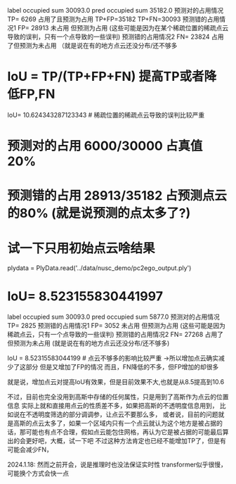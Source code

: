label occupied sum 30093.0
pred occupied sum 35182.0
预测对的占用情况 TP= 6269   占用了且预测为占用  TP+FP=35182 TP+FN=30093
预测错的占用情况1 FP= 28913 未占用 但预测为占用 (这些可能是因为在某个稀疏位置的稀疏点云导致的误判，只有一个点导致的一些误判)
预测错的占用情况2 FN= 23824 占用了但预测为未占用 （就是说在有的地方点云还没分布/还不够多
#   IoU = TP/(TP+FP+FN) 提高TP或者降低FP,FN
IoU= 10.624343287123343  # 稀疏位置的稀疏点云导致的误判比较严重
# 预测对的占用 6000/30000 占真值20%
# 预测错的占用 28913/35182 占预测点云的80% (就是说预测的点太多了?)

# 试一下只用初始点云啥结果
plydata = PlyData.read('../data/nusc_demo/pc2ego_output.ply')
# IoU= 8.523155830441997
label occupied sum 30093.0
pred occupied sum 5877.0
预测对的占用情况 TP= 2825
预测错的占用情况1 FP= 3052  未占用 但预测为占用   (这些可能是因为稀疏点云，只有一个点导致的一些误判)
预测错的占用情况2 FN= 27268 占用了但预测为未占用  (就是说在有的地方点云还没分布/还不够多) 
                                                
IoU = 8.52315583044199  # 点云不够多的影响比较严重 ->所以增加点云确实减少了这部分 但是又增加了FP的情况
而且，FN降低的不多，但FP增加的却很多

就是说，增加点云对提高IoU有效果，但是目前效果不大,也就是从8.5提高到10.6

不过，目前也完全没用到高斯中存储的任何属性，只是用到了高斯作为点云的位置信息
实际上就和直接用点云的性质差不多，如果把高斯的不透明度信息用到，
比如说在不透明度筛选的部分调调参，让点云不要那么多，
或者说，目前的问题就是高斯的点云太多了，如果一个区域内只有一个点云就认为这个地方是被占据的话，那可能也有点不合理，假如点云能包住网格，再认为它是被占据的可能最后算出的会更好吧，大概，试一下吧
不过这种方法肯定也已经不能增加TP了，但是有可能会减少FN，


2024.1.18:
然而之前开会，说是推理时也没法保证实时性
transformer似乎很慢，可能换个方式会快一点